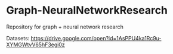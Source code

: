 # Graph-NeuralNetworkResearch
Repository for graph + neural network research

Datasets:
https://drive.google.com/open?id=1AsPPU4ka1Rc9u-XYMGWtvV65hF3egi0z
